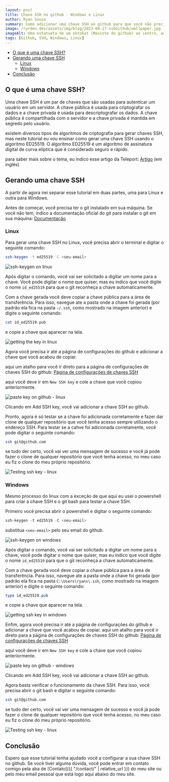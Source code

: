```yaml
---
layout: post
title: Chave SSH no github - Windows e Linux
author: Ryan Souza
summary: Como adicionar uma chave SSH ao github para que você não precise digitar sempre que for fazer um push ou pull.
image: /ryrden.dev/assets/img/blog/2023-04-17-sshGithub/wallpaper.jpg
imageAlt: Uma estatueta de um oktokat (Mascote do github) ao centro, ao fundo um laptop com a página principal do GitHub aberta.
tags: [Github, SSH, Windows, Linux]
---
```


- [O que é uma chave SSH?](#o-que-é-uma-chave-ssh)
- [Gerando uma chave SSH](#gerando-uma-chave-ssh)
  - [Linux](#linux)
  - [Windows](#windows)
- [Conclusão](#conclusão)

## O que é uma chave SSH?

Uma chave SSH é um par de chaves que são usadas para autenticar um usuário em um servidor. A chave pública é usada para criptografar os dados e a chave privada é usada para descriptografar os dados. A chave pública é compartilhada com o servidor e a chave privada é mantida em segredo pelo usuário.

existem diversos tipos de algoritmos de criptografia para gerar chaves SSH, mas neste tutorial eu vou ensinar como gerar uma chave SSH usando o algoritmo ED25519. O algoritmo ED25519 é um algoritmo de assinatura digital de curva elíptica que é considerado seguro e rápido.

para saber mais sobre o tema, eu indico esse artigo da Teleport: [Artigo](https://goteleport.com/blog/comparing-ssh-keys/) (em inglês)

## Gerando uma chave SSH

A partir de agora irei separar esse tutorial em duas partes, uma para Linux e outra para Windows.

Antes de começar, você precisa ter o git instalado em sua máquina. Se você não tem, indico a documentação oficial do git para instalar o git em sua máquina: [Documentação](https://git-scm.com/book/en/v2/Getting-Started-Installing-Git)

### Linux

Para gerar uma chave SSH no Linux, você precisa abrir o terminal e digitar o seguinte comando:

```bash
ssh-keygen -t ed25519 -C <seu-email>
```

![ssh-keygen on linux](/ryrden.dev/assets/img/blog/2023-04-17-sshGithub/linux/linuxGenerateSSHKey.png)

Após digitar o comando, você vai ser solicitado a digitar um nome para a chave. Você pode digitar o nome que quiser, mas eu indico que você digite o nome `id_ed25519` para que o git reconheça a chave automaticamente.

Com a chave gerada você deve copiar a chave pública para a área de transferência. Para isso, navegue ate a pasta onde a chave foi gerada (por padrão ela fica na pasta `~/.ssh`, como mostrado na imagem anterior) e digite o seguinte comando:

```bash
cat id_ed25519.pub
```

e copie a chave que aparecer na tela.

![getting the key in linux](/ryrden.dev/assets/img/blog/2023-04-17-sshGithub/linux/linuxSSHKey.png)

Agora você precisa ir até a página de configurações do github e adicionar a chave que você acabou de copiar.

aqui um atalho para você ir direto para a página de configurações de chaves SSH do github: [Página de configurações de chaves SSH](https://github.com/settings/keys)

aqui você deve ir em `New SSH key` e cole a chave que você copiou anteriormente.

![paste key on github - linux](/ryrden.dev/assets/img/blog/2023-04-17-sshGithub/linux/linuxGithubSSH.png)

Clicando em Add SSH key, você vai adicionar a chave SSH ao github.

Pronto, agora é só testar se a chave foi adicionada corretamente e fazer dar clone de qualquer repositório que você tenha acesso sempre utilizando o endereço SSH. Para testar se a cahve foi adicionada corretamente, você pode digitar o seguinte comando:

```bash
ssh git@github.com
```

se tudo der certo, você vai ver uma mensagem de sucesso e você já pode fazer o clone de qualquer repositório que você tenha acesso, no meu caso eu fiz o clone do meu próprio repositório.

![Testing ssh key - linux](/ryrden.dev/assets/img/blog/2023-04-17-sshGithub/linux/linuxTestSSH.png)

### Windows

Mesmo processo do linux com a exceção de que aqui eu usei o powershell para criar a chave SSH e o git bash para testar a chave SSH.

Primeiro você precisa abrir o powershell e digitar o seguinte comando:

```powershell
ssh-keygen -t ed25519 -C <seu-email>
```

substitua `<seu-email>` pelo seu email do github.

![ssh-keygen on windows](/ryrden.dev/assets/img/blog/2023-04-17-sshGithub/windows/windowsGenerateSSHKey.png)

Após digitar o comando, você vai ser solicitado a digitar um nome para a chave, você pode digitar o nome que quiser, mas eu indico que você digite o nome `id_ed25519` para que o git reconheça a chave automaticamente.

Com a chave gerada você deve copiar a chave pública para a área de transferência. Para isso, navegue ate a pasta onde a chave foi gerada (por padrão ela fica na pasta `C:\Users\ryans\.ssh`, como mostrado na imagem anterior) e digite o seguinte comando:

```powershell
type id_ed25519.pub
```

e copie a chave que aparecer na tela.

![getting ssh key in windows](/ryrden.dev/assets/img/blog/2023-04-17-sshGithub/windows/windowsSSHKey.png)

Enfim, agora você precisa ir até a página de configurações do github e adicionar a chave que você acabou de copiar. aqui um atalho para você ir direto para a página de configurações de chaves SSH do github: [Página de configurações de chaves SSH](https://github.com/settings/keys)

aqui você deve ir em `New SSH key` e cole a chave que você copiou anteriormente.

![paste key on github - windows](/ryrden.dev/assets/img/blog/2023-04-17-sshGithub/windows/windowsGithubSSH.png)

Clicando em Add SSH key, você vai adicionar a chave SSH ao github.

Agora basta verificar o funcionamento da chave SSH. Para isso, você precisa abrir o git bash e digitar o seguinte comando:

```bash
ssh git@github.com
```

se tudo der certo, você vai ver uma mensagem de sucesso e você já pode fazer o clone de qualquer repositório que você tenha acesso, no meu caso eu fiz o clone do meu próprio repositório.

![Testing ssh key - linux](/ryrden.dev/assets/img/blog/2023-04-17-sshGithub/windows/windowsTestSSH.png)

## Conclusão

Espero que esse tutorial tenha ajudado você a configurar a sua chave SSH no github. Se você tiver alguma dúvida, você pode entrar em contato comigo pela aba de [Contato]({{ "/contact/" | relative_url }}) do meu site ou pelo meu email pessoal que está logo aqui abaixo do meu site.
